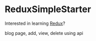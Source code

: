 # ReduxSimpleStarter

Interested in learning [Redux](https://www.udemy.com/react-redux/)?

blog page, add, view, delete using api
